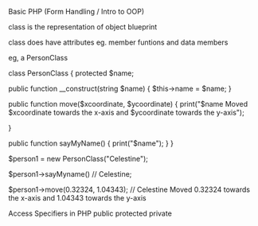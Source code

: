 Basic PHP (Form Handling / Intro to OOP)

class is the representation of object blueprint

class does have attributes 
eg. member funtions and data members

eg, a PersonClass

class PersonClass {
  protected $name;

  public function __construct(string $name)
  {
    $this->name = $name;
  }

  public function move($xcoordinate, $ycoordinate) 
  {
    print("$name Moved $xcoordinate towards the x-axis and $ycoordinate towards the y-axis");

  }

  public function sayMyName() {
    print("$name");
  }
}

$person1 = new PersonClass("Celestine");

$person1->sayMyname() // Celestine;

$person1->move(0.32324, 1.04343);
// Celestine Moved 0.32324 towards the x-axis and 1.04343 towards the y-axis


Access Specifiers in PHP
public 
protected
private
